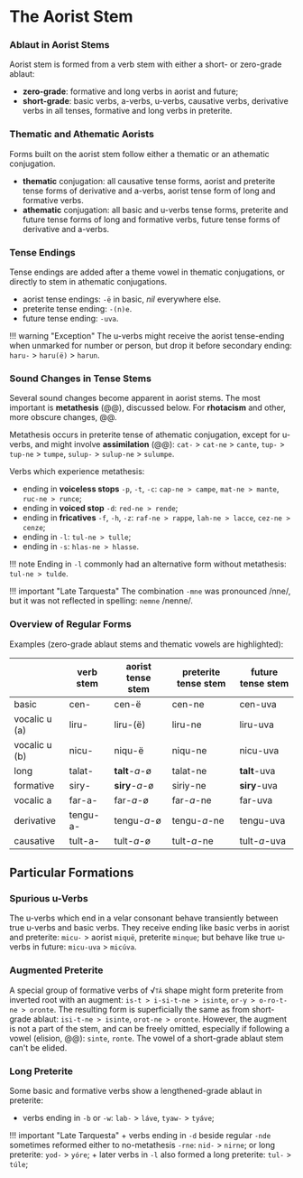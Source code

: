 # The Aorist Stem

### Ablaut in Aorist Stems

Aorist stem is formed from a verb stem with either a short- or zero-grade ablaut:

+ **zero-grade**: formative and long verbs in aorist and future;
+ **short-grade**: basic verbs, a-verbs, u-verbs, causative verbs, derivative verbs in all tenses, formative and long verbs in preterite.

### Thematic and Athematic Aorists

Forms built on the aorist stem follow either a thematic or an athematic conjugation.

+ **thematic** conjugation: all causative tense forms, aorist and preterite tense forms of derivative and a-verbs, aorist tense form of long and formative verbs.
+ **athematic** conjugation: all basic and u-verbs tense forms, preterite and future tense forms of long and formative verbs, future tense forms of derivative and a-verbs.

### Tense Endings

Tense endings are added after a theme vowel in thematic conjugations, or directly to stem in athematic conjugations.

+ aorist tense endings: `-ë` in basic, *nil* everywhere else.
+ preterite tense ending: `-(n)e`.
+ future tense ending: `-uva`.

!!! warning "Exception"
	The u-verbs might receive the aorist tense-ending when unmarked for number or person, but drop it before secondary ending: `haru-` > `haru(ë)` > `harun`.
	
### Sound Changes in Tense Stems

Several sound changes become apparent in aorist stems. The most important is **metathesis** (@@), discussed below. For **rhotacism** and other, more obscure changes, @@.

Metathesis occurs in preterite tense of athematic conjugation, except for u-verbs, and might involve **assimilation** (@@): `cat-` > `cat-ne` > `cante`, `tup-` > `tup-ne` > `tumpe`, `sulup-` > `sulup-ne` > `sulumpe`.

Verbs which experience metathesis:

+ ending in **voiceless stops** `-p`, `-t`, `-c`: `cap-ne > campe`, `mat-ne > mante`, `ruc-ne > runce`;
+ ending in **voiced stop** `-d`: `red-ne > rende`;
+ ending in **fricatives** `-f`, `-h`, `-z`: `raf-ne > rappe`, `lah-ne > lacce`, `cez-ne > cenze`;
+ ending in `-l`: `tul-ne > tulle`;
+ ending in `-s`: `hlas-ne > hlasse`.

!!! note
	Ending in `-l` commonly had an alternative form without metathesis: `tul-ne > tulde`.
	
!!! important "Late Tarquesta"
	The combination `-mne` was pronounced /nne/, but it was not reflected in spelling: `nemne` /nenne/.

### Overview of Regular Forms

Examples (zero-grade ablaut stems and thematic vowels are highlighted):

|		|	verb stem	| aorist tense stem	| preterite tense stem	| future tense stem	|
|	---	|	---	|	---	|	---	|	---	|
|	basic	|	cen-	|	cen-ë	|	cen-ne	|	cen-uva	|
|	vocalic u (a)	|	liru-	|	liru-(ë)	|	liru-ne	|	liru-uva	|
|	vocalic u (b)	|	nicu-	|	niqu-ë	|	niqu-ne	|	nicu-uva	|
|	long	|	talat-	|	**talt**-*a*-ø	|	talat-ne	|	**talt**-uva	|
|	formative	|	siry-	|	**siry**-*a*-ø	|	siriy-ne	|	**siry**-uva	|
|	vocalic a	|	far-a-	|	far-*a*-ø	|	far-*a*-ne	|	far-uva	|
|	derivative	|	tengu-a-	|	tengu-*a*-ø	|	tengu-*a*-ne	|	tengu-uva	|
|	causative	|	tult-a-	|	tult-*a*-ø	|	tult-*a*-ne	|	tult-*a*-uva	|

## Particular Formations

### Spurious u-Verbs

The u-verbs which end in a velar consonant behave transiently between true u-verbs and basic verbs. They receive ending like basic verbs in aorist and preterite: `micu-` > aorist `miquë`, preterite `minque`; but behave like true u-verbs in future: `micu-uva` > `micúva`.

### Augmented Preterite

A special group of formative verbs of <span style="font-variant:small-caps;">&Sqrt;tā</span> shape might form preterite from inverted root with an augment: `is-t > i-si-t-ne > isinte`, `or-y > o-ro-t-ne > oronte`. The resulting form is superficially the same as from short-grade ablaut: `isi-t-ne > isinte`, `orot-ne > oronte`. However, the augment is not a part of the stem, and can be freely omitted, especially if following a vowel (elision, @@): `sinte`, `ronte`. The vowel of a short-grade ablaut stem can't be elided.  

### Long Preterite

Some basic and formative verbs show a lengthened-grade ablaut in preterite:

+ verbs ending in `-b` or `-w`: `lab-` > `láve`, `tyaw-` > `tyáve`;

!!! important "Late Tarquesta"
	+ verbs ending in `-d` beside regular `-nde` sometimes reformed either to no-metathesis `-rne`: `nid-` > `nirne`; or long preterite: `yod-` > `yóre`;
	+ later verbs in `-l` also formed a long preterite: `tul-` > `túle`;